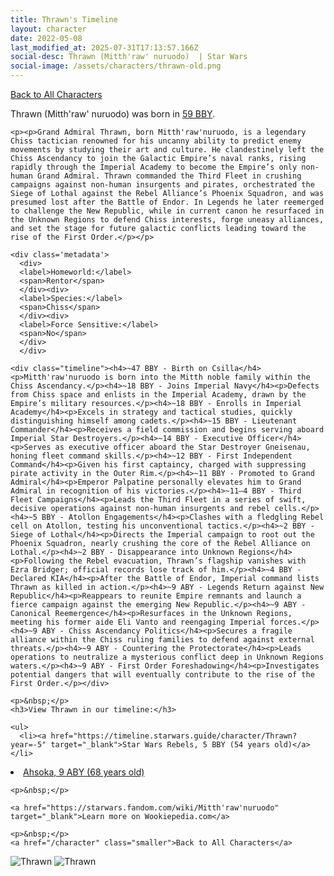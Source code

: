 ```yaml
---
title: Thrawn's Timeline
layout: character
date: 2022-05-08
last_modified_at: 2025-07-31T17:13:57.166Z
social-desc: Thrawn (Mitth'raw' nuruodo)  | Star Wars
social-image: /assets/characters/thrawn-old.png
---
```

<a href="/character" class="smaller">Back to All Characters</a>

<div class="character-profile container">
  <div class="col-10">
    <p>
    Thrawn (Mitth'raw' nuruodo)             was born in <a href="https://timeline.starwars.guide/character/Thrawn?year=-59" target="_blank">59 BBY</a>.
    </p>

    <p><p>Grand Admiral Thrawn, born Mitth'raw'nuruodo, is a legendary Chiss tactician renowned for his uncanny ability to predict enemy movements by studying their art and culture. He clandestinely left the Chiss Ascendancy to join the Galactic Empire’s naval ranks, rising rapidly through the Imperial Academy to become the Empire’s only non-human Grand Admiral. Thrawn commanded the Third Fleet in crushing campaigns against non-human insurgents and pirates, orchestrated the Siege of Lothal against the Rebel Alliance’s Phoenix Squadron, and was presumed lost after the Battle of Endor. In Legends he later reemerged to challenge the New Republic, while in current canon he resurfaced in the Unknown Regions to defend Chiss interests, forge uneasy alliances, and set the stage for future galactic conflicts leading toward the rise of the First Order.</p></p>
    
    <div class='metadata'>
      <div>
      <label>Homeworld:</label>
      <span>Rentor</span>
      </div><div>
      <label>Species:</label>
      <span>Chiss</span>
      </div><div>
      <label>Force Sensitive:</label>
      <span>No</span>
      </div>
      </div>

    <div class="timeline"><h4>~47 BBY - Birth on Csilla</h4><p>Mitth'raw'nuruodo is born into the Mitth noble family within the Chiss Ascendancy.</p><h4>~18 BBY - Joins Imperial Navy</h4><p>Defects from Chiss space and enlists in the Imperial Academy, drawn by the Empire’s military resources.</p><h4>~18 BBY - Enrolls in Imperial Academy</h4><p>Excels in strategy and tactical studies, quickly distinguishing himself among cadets.</p><h4>~15 BBY - Lieutenant Commander</h4><p>Receives a field commission and begins serving aboard Imperial Star Destroyers.</p><h4>~14 BBY - Executive Officer</h4><p>Serves as executive officer aboard the Star Destroyer Gneisenau, honing fleet command skills.</p><h4>~12 BBY - First Independent Command</h4><p>Given his first captaincy, charged with suppressing pirate activity in the Outer Rim.</p><h4>~11 BBY - Promoted to Grand Admiral</h4><p>Emperor Palpatine personally elevates him to Grand Admiral in recognition of his victories.</p><h4>~11–4 BBY - Third Fleet Campaigns</h4><p>Leads the Third Fleet in a series of swift, decisive operations against non-human insurgents and rebel cells.</p><h4>~5 BBY - Atollon Engagements</h4><p>Clashes with a fledgling Rebel cell on Atollon, testing his unconventional tactics.</p><h4>~2 BBY - Siege of Lothal</h4><p>Directs the Imperial campaign to root out the Phoenix Squadron, nearly crushing the core of the Rebel Alliance on Lothal.</p><h4>~2 BBY - Disappearance into Unknown Regions</h4><p>Following the Rebel evacuation, Thrawn’s flagship vanishes with Ezra Bridger; official records lose track of him.</p><h4>~4 BBY - Declared KIA</h4><p>After the Battle of Endor, Imperial command lists Thrawn as killed in action.</p><h4>~9 ABY - Legends Return against New Republic</h4><p>Reappears to reunite Empire remnants and launch a fierce campaign against the emerging New Republic.</p><h4>~9 ABY - Canonical Reemergence</h4><p>Resurfaces in the Unknown Regions, meeting his former aide Eli Vanto and reengaging Imperial forces.</p><h4>~9 ABY - Chiss Ascendancy Politics</h4><p>Secures a fragile alliance within the Chiss ruling families to defend against external threats.</p><h4>~9 ABY - Countering the Protectorate</h4><p>Leads operations to neutralize a mysterious conflict deep in Unknown Regions waters.</p><h4>~9 ABY - First Order Foreshadowing</h4><p>Investigates potential dangers that will eventually contribute to the rise of the First Order.</p></div>
    
    <p>&nbsp;</p>
    <h3>View Thrawn in our timeline:</h3>

    <ul>
      <li><a href="https://timeline.starwars.guide/character/Thrawn?year=-5" target="_blank">Star Wars Rebels, 5 BBY (54 years old)</a></li>
  <li><a href="https://timeline.starwars.guide/character/Thrawn?year=9" target="_blank">Ahsoka, 9 ABY (68 years old)</a></li>
    </ul>

    <p>&nbsp;</p>

    <a href="https://starwars.fandom.com/wiki/Mitth'raw'nuruodo" target="_blank">Learn more on Wookiepedia.com</a>

    <p>&nbsp;</p>
    <a href="/character" class="smaller">Back to All Characters</a>
  </div>
  <div class="character_image col-2">
    <img src="https://timeline.starwars.guide//images/thrawn-old.png" alt="Thrawn" />
    <img src="https://timeline.starwars.guide//images/thrawn.png" alt="Thrawn" />
    <script async src="https://pagead2.googlesyndication.com/pagead/js/adsbygoogle.js?client=ca-pub-6056590143595280"
        crossorigin="anonymous"></script>
    <!-- starwars character -->
    <ins class="adsbygoogle"
        style="display:block"
        data-ad-client="ca-pub-6056590143595280"
        data-ad-slot="1622037034"
        data-ad-format="auto"
        data-full-width-responsive="true"></ins>
    <script>
        (adsbygoogle = window.adsbygoogle || []).push({});
    </script>
  </div>
</div>
